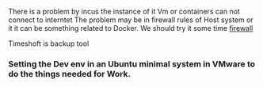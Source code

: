 There is a problem by incus the instance of it Vm or containers can not connect to interntet 
The problem may be in firewall rules of Host system or it it can be something related to Docker.
We should try it some time 
[firewall](https://linuxcontainers.org/incus/docs/main/howto/network_bridge_firewalld/)


Timeshoft is backup tool
### Setting the Dev env in an Ubuntu minimal system in VMware to do the things needed for Work.

